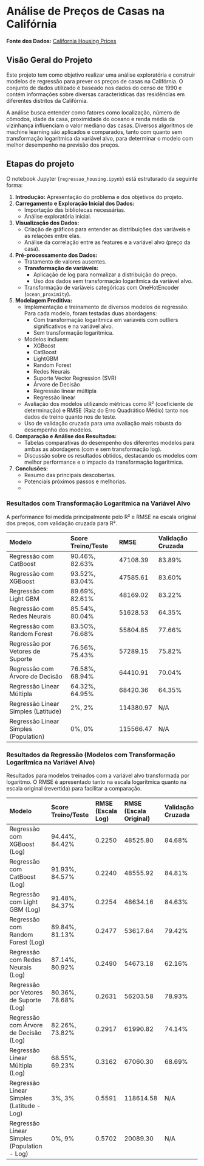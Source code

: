 # Análise de Preços de Casas na Califórnia

**Fonte dos Dados:** [California Housing Prices](https://www.kaggle.com/datasets/camnugent/california-housing-prices/data)

## Visão Geral do Projeto

Este projeto tem como objetivo realizar uma análise exploratória e construir modelos de regressão para prever os preços de casas na Califórnia. O conjunto de dados utilizado é baseado nos dados do censo de 1990 e contém informações sobre diversas características das residências em diferentes distritos da Califórnia.

A análise busca entender como fatores como localização, número de cômodos, idade da casa, proximidade do oceano e renda média da vizinhança influenciam o valor mediano das casas. Diversos algoritmos de machine learning são aplicados e comparados, tanto com quanto sem transformação logarítmica da variável alvo, para determinar o modelo com melhor desempenho na previsão dos preços.

## Etapas do projeto 

O notebook Jupyter (`regressao_housing.ipynb`) está estruturado da seguinte forma:

1.  **Introdução:** Apresentação do problema e dos objetivos do projeto.
2.  **Carregamento e Exploração Inicial dos Dados:**
    * Importação das bibliotecas necessárias.
    * Análise exploratória inicial.
3.  **Visualização dos Dados:**
    * Criação de gráficos para entender as distribuições das variáveis e as relações entre elas.
    * Análise da correlação entre as features e a variável alvo (preço da casa).
4.  **Pré-processamento dos Dados:**
    * Tratamento de valores ausentes.
    * **Transformação de variáveis:**
        * Aplicação de log para normalizar a distribuição do preço.
        * Uso dos dados sem transformação logarítmica da variável alvo.
    * Transformação de variáveis categóricas com OneHotEncoder (`ocean_proximity`).
5.  **Modelagem Preditiva:**
    * Implementação e treinamento de diversos modelos de regressão. Para cada modelo, foram testadas duas abordagens:
        * Com transformação logarítmica em variavéis com outliers significativos e na variável alvo.
        * Sem transformação logarítmica.
    * Modelos incluem:
        * XGBoost
        * CatBoost
        * LightGBM
        * Random Forest
        * Redes Neurais
        * Suporte Vector Regression (SVR)
        * Árvore de Decisão
        * Regressão linear múltipla
        * Regressão linear
    * Avaliação dos modelos utilizando métricas como R² (coeficiente de determinação) e RMSE (Raiz do Erro Quadrático Médio) tanto nos dados de treino quanto nos de teste.
    * Uso de validação cruzada para uma avaliação mais robusta do desempenho dos modelos.
6.  **Comparação e Análise dos Resultados:**
    * Tabelas comparativas do desempenho dos diferentes modelos para ambas as abordagens (com e sem transformação log).
    * Discussão sobre os resultados obtidos, destacando os modelos com melhor performance e o impacto da transformação logarítmica.
7.  **Conclusões:**
    * Resumo das principais descobertas.
    * Potenciais próximos passos e melhorias.
    * 
### Resultados com Transformação Logarítmica na Variável Alvo

A performance foi medida principalmente pelo R² e RMSE na escala original dos preços, com validação cruzada para R².

| Modelo                              | Score Treino/Teste | RMSE      | Validação Cruzada |
| :---------------------------------- | :----------------- | :-------- | :---------------- |
| Regressão com CatBoost              | 90.46%, 82.63%     | 47108.39  | 83.89%            |
| Regressão com XGBoost               | 93.52%, 83.04%     | 47585.61  | 83.60%            |
| Regressão com Light GBM             | 89.69%, 82.61%     | 48169.02  | 83.22%            |
| Regressão com Redes Neurais         | 85.54%, 80.04%     | 51628.53  | 64.35%            |
| Regressão com Random Forest         | 83.50%, 76.68%     | 55804.85  | 77.66%            |
| Regressão por Vetores de Suporte    | 76.56%, 75.43%     | 57289.15  | 75.82%            |
| Regressão com Árvore de Decisão     | 76.58%, 68.94%     | 64410.91  | 70.04%            |
| Regressão Linear Múltipla           | 64.32%, 64.95%     | 68420.36  | 64.35%            |
| Regressão Linear Simples (Latitude) | 2%, 2%             | 114380.97 | N/A               |
| Regressão Linear Simples (Population)| 0%, 0%             | 115566.47 | N/A               |

### Resultados da Regressão (Modelos com Transformação Logarítmica na Variável Alvo)

Resultados para modelos treinados com a variável alvo transformada por logaritmo. O RMSE é apresentado tanto na escala logarítmica quanto na escala original (revertida) para facilitar a comparação.

| Modelo                                      | Score Treino/Teste | RMSE (Escala Log) | RMSE (Escala Original) | Validação Cruzada |
| :------------------------------------------ | :----------------- | :---------------- | :--------------------- | :---------------- |
| Regressão com XGBoost (Log)                 | 94.44%, 84.42%     | 0.2250            | 48525.80               | 84.68%            |
| Regressão com CatBoost (Log)                | 91.93%, 84.57%     | 0.2240            | 48555.92               | 84.81%            |
| Regressão com Light GBM (Log)               | 91.48%, 84.37%     | 0.2254            | 48634.16               | 84.63%            |
| Regressão com Random Forest (Log)           | 89.84%, 81.13%     | 0.2477            | 53617.64               | 79.42%            |
| Regressão com Redes Neurais (Log)           | 87.14%, 80.92%     | 0.2490            | 54673.18               | 62.16%            |
| Regressão por Vetores de Suporte (Log)      | 80.36%, 78.68%     | 0.2631            | 56203.58               | 78.93%            |
| Regressão com Árvore de Decisão (Log)       | 82.26%, 73.82%     | 0.2917            | 61990.82               | 74.14%            |
| Regressão Linear Múltipla (Log)             | 68.55%, 69.23%     | 0.3162            | 67060.30               | 68.69%            |
| Regressão Linear Simples (Latitude - Log)   | 3%, 3%             | 0.5591            | 118614.58              | N/A               |
| Regressão Linear Simples (Population - Log) | 0%, 9%             | 0.5702            | 20089.30               |  N/A              |
